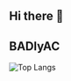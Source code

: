 ## Hi there 👋
## BADlyAC

![Top Langs](https://github-readme-stats.vercel.app/api/top-langs/?username=BadlyacX&layout=compact&theme=dark)
<!--
**BadlyacX/BADLYACX** is a ✨ _special_ ✨ repository because its `README.md` (this file) appears on your GitHub profile.

Here are some ideas to get you started:

- 🔭 I’m currently working on ...
- 🌱 I’m currently learning ...
- 👯 I’m looking to collaborate on ...
- 🤔 I’m looking for help with ...
- 💬 Ask me about ...
- 📫 How to reach me: ...
- 😄 Pronouns: ...
- ⚡ Fun fact: ...
-->
